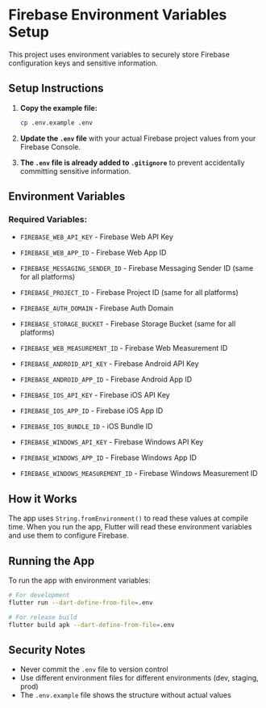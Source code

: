 # Firebase Environment Variables Setup

This project uses environment variables to securely store Firebase configuration keys and sensitive information.

## Setup Instructions

1. **Copy the example file:**

   ```bash
   cp .env.example .env
   ```

2. **Update the `.env` file** with your actual Firebase project values from your Firebase Console.

3. **The `.env` file is already added to `.gitignore`** to prevent accidentally committing sensitive information.

## Environment Variables

### Required Variables:

- `FIREBASE_WEB_API_KEY` - Firebase Web API Key
- `FIREBASE_WEB_APP_ID` - Firebase Web App ID
- `FIREBASE_MESSAGING_SENDER_ID` - Firebase Messaging Sender ID (same for all platforms)
- `FIREBASE_PROJECT_ID` - Firebase Project ID (same for all platforms)
- `FIREBASE_AUTH_DOMAIN` - Firebase Auth Domain
- `FIREBASE_STORAGE_BUCKET` - Firebase Storage Bucket (same for all platforms)
- `FIREBASE_WEB_MEASUREMENT_ID` - Firebase Web Measurement ID

- `FIREBASE_ANDROID_API_KEY` - Firebase Android API Key
- `FIREBASE_ANDROID_APP_ID` - Firebase Android App ID

- `FIREBASE_IOS_API_KEY` - Firebase iOS API Key
- `FIREBASE_IOS_APP_ID` - Firebase iOS App ID
- `FIREBASE_IOS_BUNDLE_ID` - iOS Bundle ID

- `FIREBASE_WINDOWS_API_KEY` - Firebase Windows API Key
- `FIREBASE_WINDOWS_APP_ID` - Firebase Windows App ID
- `FIREBASE_WINDOWS_MEASUREMENT_ID` - Firebase Windows Measurement ID

## How it Works

The app uses `String.fromEnvironment()` to read these values at compile time. When you run the app, Flutter will read these environment variables and use them to configure Firebase.

## Running the App

To run the app with environment variables:

```bash
# For development
flutter run --dart-define-from-file=.env

# For release build
flutter build apk --dart-define-from-file=.env
```

## Security Notes

- Never commit the `.env` file to version control
- Use different environment files for different environments (dev, staging, prod)
- The `.env.example` file shows the structure without actual values
